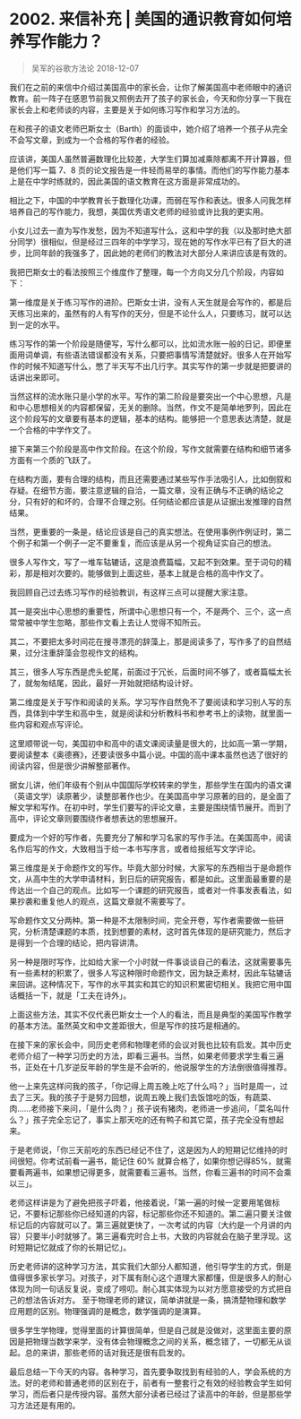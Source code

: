 # 2002. 来信补充 | 美国的通识教育如何培养写作能力？
> 吴军的谷歌方法论
2018-12-07

我们在之前的来信中介绍过美国高中的家长会，让你了解美国高中老师眼中的通识教育。前一阵子在感恩节前我又照例去开了孩子的家长会，今天和你分享一下我在家长会上和老师谈的内容，主要是关于如何练习写作和学习方法的。

在和孩子的语文老师巴斯女士（Barth）的面谈中，她介绍了培养一个孩子从完全不会写文章，到成为一个合格的写作者的经验。

应该讲，美国人虽然普遍数理化比较差，大学生们算加减乘除都离不开计算器，但是他们写一篇 7、8 页的论文报告是一件轻而易举的事情。而他们的写作能力基本上是在中学时练就的，因此美国的语文教育在这方面是非常成功的。

相比之下，中国的中学教育长于数理化功课，而弱在写作和表达。很多人问我怎样培养自己的写作能力，我想，美国优秀语文老师的经验或许比我的更实用。

小女儿过去一直为写作发愁，因为不知道写什么，这和中学的我（以及那时绝大部分同学）很相似，但是经过三四年的中学学习，现在她的写作水平已有了巨大的进步，比同年龄的我强多了，因此她的老师们的教法对大部分人来讲应该是有效的。

我把巴斯女士的看法按照三个维度作了整理，每一个方向又分几个阶段，内容如下：

第一维度是关于练习写作的进阶。巴斯女士讲，没有人天生就是会写作的，都是后天练习出来的，虽然有的人有写作的天分，但是不论什么人，只要练习，就可以达到一定的水平。

练习写作的第一个阶段是随便写，写什么都可以，比如流水账一般的日记，即便里面用词单调，有些语法错误都没有关系，只要把事情写清楚就好。很多人在开始写作的时候不知道写什么，憋了半天写不出几行字。其实写作的第一步就是把要讲的话讲出来即可。

当然这样的流水账只是小学的水平。写作的第二阶段是要突出一个中心思想，凡是和中心思想相关的内容都保留，无关的删除。当然，作文不是简单地罗列，因此在这个阶段写的文章要有基本的逻辑，基本的结构。能够把一个意思表达清楚，就是一个合格的中学作文了。

接下来第三个阶段是高中作文阶段。在这个阶段，写作文就需要在结构和细节诸多方面有一个质的飞跃了。

在结构方面，要有合理的结构，而且还需要通过某些写作手法吸引人，比如倒叙和存疑。在细节方面，要注意逻辑的自洽，一篇文章，没有正确与不正确的结论之分，只有好的和坏的，合理不合理之别。任何结论都应该是从证据出发推理的自然结果。

当然，更重要的一条是，结论应该是自己的真实想法。在使用事例作例证时，第二个例子和第一个例子一定不要重复，而应该是从另一个视角证实自己的想法。

很多人写作文，写了一堆车轱辘话，这是浪费篇幅，又起不到效果。至于词句的精彩，那是相对次要的。能够做到上面这些，基本上就是合格的高中作文了。

我回顾自己过去练习写作的经验教训，有这样三点可以提醒大家注意。

其一是突出中心思想的重要性，所谓中心思想只有一个，不是两个、三个，这一点常常被中学生忽略，那些作文看上去让人觉得不知所云。

其二，不要把太多时间花在搜寻漂亮的辞藻上，那是阅读多了，写作多了的自然结果，过分注重辞藻会忽视作文的结构。

其三，很多人写东西是虎头蛇尾，前面过于冗长，后面时间不够了，或者篇幅太长了，就匆匆结尾，因此，最好一开始就把结构设计好。

第二维度是关于写作和阅读的关系。学习写作自然免不了要阅读和学习别人写的东西，具体到中学生和高中生，就是阅读和分析教科书和参考书上的读物，就里面一些内容和观点写评论。

这里顺带说一句，美国初中和高中的语文课阅读量是很大的，比如高一第一学期，要阅读整本《奥德赛》，还要读很多中篇小说。中国的高中课本虽然也选了很好的阅读内容，但是很少讲解整部著作。

据女儿讲，他们年级有个别从中国国际学校转来的学生，那些学生在国内的语文课（英语文学）读原著少，读整部著作也少。在美国高中学习原著的目的，是全面了解文学和写作。在初中时，学生们要写的评论文章，主要是围绕情节展开。而到了高中，评论文章则要围绕作者想表达的思想展开。

要成为一个好的写作者，先要充分了解和学习名家的写作手法。在美国高中，阅读名作后写的作文，大致相当于给一本书写序言，或者给报纸写文学评论。

第三维度是关于命题作文的写作。毕竟大部分时候，大家写的东西相当于是命题作文，从高中生的大学申请材料，到日后的研究报告，都是如此。这里面最重要的是传达出一个自己的观点。比如写一个课题的研究报告，或者对一件事发表看法，如果抄袭和重复他人的观点，这篇文章就不需要写了。

写命题作文又分两种。第一种是不太限制时间，完全开卷，写作者需要做一些研究，分析清楚课题的本质，找到想要的素材，这时首先体现的是研究能力，然后才是得到一个合理的结论，把内容讲清。

另一种是限时写作，比如给大家一个小时就一件事谈谈自己的看法，这就需要事先有一些素材的积累了，很多人写这种限时命题作文，因为缺乏素材，因此车轱辘话来回讲。这种情况下，写作的水平其实和其它的知识积累密切相关。我把它用中国话概括一下，就是「工夫在诗外」。

上面这些方法，其实不仅代表巴斯女士一个人的看法，而且是典型的美国写作教学的基本方法。虽然英文和中文差距很大，但是写作的技巧是相通的。

在接下来的家长会中，同历史老师和物理老师的会议对我也比较有启发。其中历史老师介绍了一种学习历史的方法，即看三遍书。当然，如果老师要求学生看三遍书，正处在十几岁逆反年龄的学生是不会听的，他说服学生的方法倒很值得推荐。

他一上来先这样问我的孩子，「你记得上周五晚上吃了什么吗？」当时是周一，过去了三天。我的孩子于是努力回想，说周五晚上我们去饭馆吃的饭，有蔬菜、肉……老师接下来问，「是什么肉？」孩子说有猪肉，老师进一步追问，「菜名叫什么？」孩子完全忘记了，事实上那天吃的还有鸭子和其它菜，孩子完全没有想起来。

于是老师说，「你三天前吃的东西已经记不住了，这是因为人的短期记忆维持的时间很短。你考试前看一遍书，能记住 60% 就算合格了，如果你想记得85%，就需要看两遍书，如果想记得更多，就需要看三遍书。当然，你看三遍书的时间不会乘以三」。

老师这样讲是为了避免把孩子吓着，他接着说，「第一遍的时候一定要用笔做标记，不要标记那些你已经知道的内容，标记那些你还不知道的。第二遍只要关注做标记后的内容就可以了。第三遍就更快了，一次考试的内容（大约是一个月讲的内容）只要半小时就够了。第三遍看完时合上书，大致的内容就会在脑子里浮现。这时短期记忆就成了你的长期记忆」。

历史老师讲的这种学习方法，其实我们大部分人都知道，他引导学生的方式，倒是值得很多家长学习。对孩子，对下属有耐心这个道理大家都懂，但是很多人的耐心体现为同一句话反复说，变成了唠叨。耐心其实体现为以对方愿意接受的方式把自己的想法告诉对方。
至于物理老师的建议，简单讲就是一条，搞清楚物理和数学应用题的区别。物理强调的是概念，数学强调的是演算。

很多学生学物理，觉得里面的计算很简单，但是自己就是没做对，这里面主要的原因是把物理当数学来学，没有体会物理概念之间的关系，概念错了，一切都无从谈起。总的来讲，那些老师的话对我还是很有启发的。

最后总结一下今天的内容。各种学习，首先要争取找到有经验的人，学会系统的方法。好的老师和普通老师的区别在于，前者有一整套行之有效的经验教会学生如何学习，而后者只是传授内容。虽然大部分读者已经过了读高中的年龄，但是那些学习方法还是有用的。



